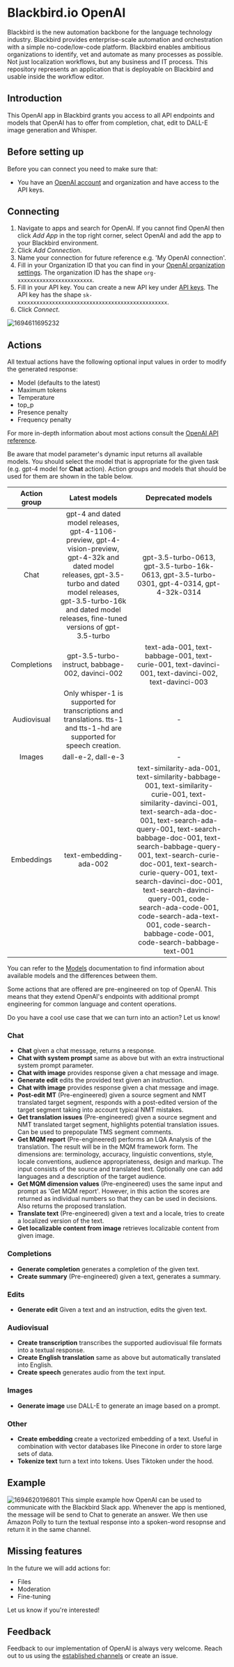 # Blackbird.io OpenAI

Blackbird is the new automation backbone for the language technology industry. Blackbird provides enterprise-scale automation and orchestration with a simple no-code/low-code platform. Blackbird enables ambitious organizations to identify, vet and automate as many processes as possible. Not just localization workflows, but any business and IT process. This repository represents an application that is deployable on Blackbird and usable inside the workflow editor.

## Introduction

<!-- begin docs -->

This OpenAI app in Blackbird grants you access to all API endpoints and models that OpenAI has to offer from completion, chat, edit to DALL-E image generation and Whisper.

## Before setting up

Before you can connect you need to make sure that:

- You have an [OpenAI account](https://platform.openai.com/) and organization and have access to the API keys.

## Connecting

1. Navigate to apps and search for OpenAI. If you cannot find OpenAI then click _Add App_ in the top right corner, select OpenAI and add the app to your Blackbird environment.
2. Click _Add Connection_.
3. Name your connection for future reference e.g. 'My OpenAI connection'.
4. Fill in your Organization ID that you can find in your [OpenAI organization settings](https://platform.openai.com/account/org-settings). The organization ID has the shape `org-xxxxxxxxxxxxxxxxxxxxxxxx`.
5. Fill in your API key. You can create a new API key under [API keys](https://platform.openai.com/account/api-keys). The API key has the shape `sk-xxxxxxxxxxxxxxxxxxxxxxxxxxxxxxxxxxxxxxxxxxxxxxxx`.
6. Click _Connect_.

![1694611695232](image/README/1694611695232.png)

## Actions

All textual actions have the following optional input values in order to modify the generated response:

- Model (defaults to the latest)
- Maximum tokens
- Temperature
- top_p
- Presence penalty
- Frequency penalty

For more in-depth information about most actions consult the [OpenAI API reference](https://platform.openai.com/docs/api-reference).

Be aware that model parameter's dynamic input returns all available models. You should select the model that is appropriate for the given task (e.g. gpt-4 model for **Chat** action). Action groups and models that should be used for them are shown in the table below.

| Action group |                                                                                                             Latest models                                                                                                              |                                                                                                                                                                                                                        Deprecated models                                                                                                                                                                                                                         |
| :----------: | :------------------------------------------------------------------------------------------------------------------------------------------------------------------------------------------------------------------------------------: | :--------------------------------------------------------------------------------------------------------------------------------------------------------------------------------------------------------------------------------------------------------------------------------------------------------------------------------------------------------------------------------------------------------------------------------------------------------------: |
|     Chat     | gpt-4 and dated model releases, gpt-4-1106-preview, gpt-4-vision-preview, gpt-4-32k and dated model releases, gpt-3.5-turbo and dated model releases, gpt-3.5-turbo-16k and dated model releases, fine-tuned versions of gpt-3.5-turbo |                                                                                                                                                                                    gpt-3.5-turbo-0613, gpt-3.5-turbo-16k-0613, gpt-3.5-turbo-0301, gpt-4-0314, gpt-4-32k-0314                                                                                                                                                                                    |
| Completions  |                                                                                            gpt-3.5-turbo-instruct, babbage-002, davinci-002                                                                                            |                                                                                                                                                                               text-ada-001, text-babbage-001, text-curie-001, text-davinci-001, text-davinci-002, text-davinci-003                                                                                                                                                                               |
| Audiovisual  |                                                         Only whisper-1 is supported for transcriptions and translations. tts-1 and tts-1-hd are supported for speech creation.                                                         |                                                                                                                                                                                                                                -                                                                                                                                                                                                                                 |
|    Images    |                                                                                                           dall-e-2, dall-e-3                                                                                                           |                                                                                                                                                                                                                                -                                                                                                                                                                                                                                 |
|  Embeddings  |                                                                                                         text-embedding-ada-002                                                                                                         | text-similarity-ada-001, text-similarity-babbage-001, text-similarity-curie-001, text-similarity-davinci-001, text-search-ada-doc-001, text-search-ada-query-001, text-search-babbage-doc-001, text-search-babbage-query-001, text-search-curie-doc-001, text-search-curie-query-001, text-search-davinci-doc-001, text-search-davinci-query-001, code-search-ada-code-001, code-search-ada-text-001, code-search-babbage-code-001, code-search-babbage-text-001 |

You can refer to the [Models](https://platform.openai.com/docs/models) documentation to find information about available models and the differences between them.

Some actions that are offered are pre-engineered on top of OpenAI. This means that they extend OpenAI's endpoints with additional prompt engineering for common language and content operations.

Do you have a cool use case that we can turn into an action? Let us know!

### Chat

- **Chat** given a chat message, returns a response.
- **Chat with system prompt** same as above but with an extra instructional system prompt parameter.
- **Chat with image** provides response given a chat message and image.
- **Generate edit** edits the provided text given an instruction.
- **Chat with image** provides response given a chat message and image.
- **Post-edit MT** (Pre-engineered) given a source segment and NMT translated target segment, responds with a post-edited version of the target segment taking into account typical NMT mistakes.
- **Get translation issues** (Pre-engineered) given a source segment and NMT translated target segment, highlights potential translation issues. Can be used to prepopulate TMS segment comments.
- **Get MQM report** (Pre-engineered) performs an LQA Analysis of the translation. The result will be in the MQM framework form. The dimensions are: terminology, accuracy, linguistic conventions, style, locale conventions, audience appropriateness, design and markup. The input consists of the source and translated text. Optionally one can add languages and a description of the target audience.
- **Get MQM dimension values** (Pre-engineered) uses the same input and prompt as 'Get MQM report'. However, in this action the scores are returned as individual numbers so that they can be used in decisions. Also returns the proposed translation.
- **Translate text** (Pre-engineered) given a text and a locale, tries to create a localized version of the text.
- **Get localizable content from image** retrieves localizable content from given image.

### Completions

- **Generate completion** generates a completion of the given text.
- **Create summary** (Pre-engineered) given a text, generates a summary.

### Edits

- **Generate edit** Given a text and an instruction, edits the given text.

### Audiovisual

- **Create transcription** transcribes the supported audiovisual file formats into a textual response.
- **Create English translation** same as above but automatically translated into English.
- **Create speech** generates audio from the text input.

### Images

- **Generate image** use DALL-E to generate an image based on a prompt.

### Other

- **Create embedding** create a vectorized embedding of a text. Useful in combination with vector databases like Pinecone in order to store large sets of data.
- **Tokenize text** turn a text into tokens. Uses Tiktoken under the hood.

## Example

![1694620196801](image/README/1694620196801.png)
This simple example how OpenAI can be used to communicate with the Blackbird Slack app. Whenever the app is mentioned, the message will be send to Chat to generate an answer. We then use Amazon Polly to turn the textual response into a spoken-word resopnse and return it in the same channel.

## Missing features

In the future we will add actions for:

- Files
- Moderation
- Fine-tuning

Let us know if you're interested!

## Feedback

Feedback to our implementation of OpenAI is always very welcome. Reach out to us using the [established channels](https://www.blackbird.io/) or create an issue.

<!-- end docs -->

